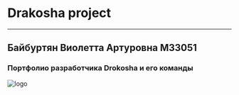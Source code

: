 # Drakosha project
___

## Байбуртян Виолетта Артуровна M33051
### Портфолио разработчика Drokosha и его команды
![logo](https://yandex.ru/images/search?text=%D0%B4%D0%B8%D0%BD%D0%BE%D0%B7%D0%B0%D0%B2%D1%80%D0%B8%D0%BA&from=tabbar&pos=6&rpt=simage&img_url=http%3A%2F%2Fpapik.pro%2Fuploads%2Fposts%2F2021-09%2F1630687473_8-papik-pro-p-dinozavrik-detskii-risunok-8.png&lr=2)

